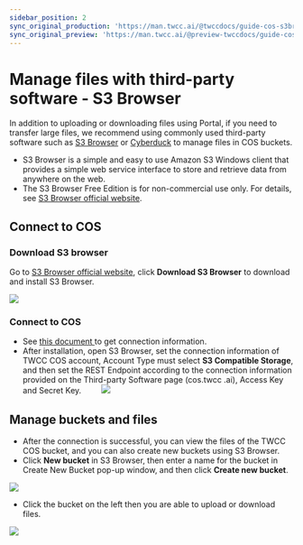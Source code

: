 ```yaml
---
sidebar_position: 2
sync_original_production: 'https://man.twcc.ai/@twccdocs/guide-cos-s3browser-en' 
sync_original_preview: 'https://man.twcc.ai/@preview-twccdocs/guide-cos-s3browser-en'
---
```


# Manage files with third-party software - S3 Browser


In addition to uploading or downloading files using Portal, if you need to transfer large files, we recommend using commonly used third-party software such as [S3 Browser](http://s3browser.com/) or [Cyberduck](https://cyberduck.io/ ) to manage files in COS buckets.

* S3 Browser is a simple and easy to use Amazon S3 Windows client that provides a simple web service interface to store and retrieve data from anywhere on the web.
* The S3 Browser Free Edition is for non-commercial use only. For details, see [S3 Browser official website](http://s3browser.com/).

## Connect to COS

### Download S3 browser

Go to [S3 Browser official website](http://s3browser.com/), click **Download S3 Browser** to download and install S3 Browser.

![](https://cos.twcc.ai/SYS-MANUAL/uploads/upload_0d02ac87a4e07204c391baf0257d4e85.png)

### Connect to COS

- See [this document ](https://man.twcc.ai/@preview-twccdocs/guide-cos-connect-info-en) to get connection information.
- After installation, open S3 Browser, set the connection information of TWCC COS account, Account Type must select **S3 Compatible Storage**, and then set the REST Endpoint according to the connection information provided on the Third-party Software page (cos.twcc .ai), Access Key and Secret Key.
　　
![](https://cos.twcc.ai/SYS-MANUAL/uploads/upload_b656bd68c28442741aeaa3b2760c0eeb.png)


## Manage buckets and files
* After the connection is successful, you can view the files of the TWCC COS bucket, and you can also create new buckets using S3 Browser.
* Click **New bucket** in S3 Browser, then enter a name for the bucket in Create New Bucket pop-up window, and then click **Create new bucket**.



![](https://cos.twcc.ai/SYS-MANUAL/uploads/upload_07f90f276605abca62b538a6b76c42f4.png)

* Click the bucket on the left then you are able to upload or download files.

![](https://cos.twcc.ai/SYS-MANUAL/uploads/upload_3efb2b8eefb6fb44125f06ca211de9d0.png)